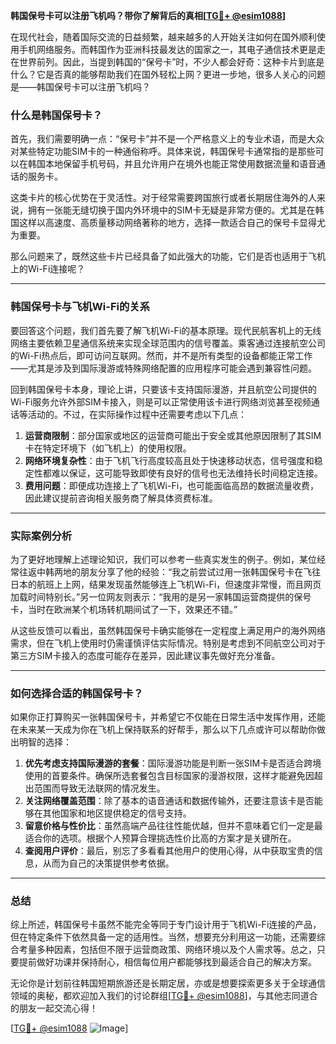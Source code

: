 **韩国保号卡可以注册飞机吗？带你了解背后的真相[[TG💪+ @esim1088](https://t.me/s/esim1088)]**

在现代社会，随着国际交流的日益频繁，越来越多的人开始关注如何在国外顺利使用手机网络服务。而韩国作为亚洲科技最发达的国家之一，其电子通信技术更是走在世界前列。因此，当提到韩国的“保号卡”时，不少人都会好奇：这种卡片到底是什么？它是否真的能够帮助我们在国外轻松上网？更进一步地，很多人关心的问题是——韩国保号卡可以注册飞机吗？

### 什么是韩国保号卡？

首先，我们需要明确一点：“保号卡”并不是一个严格意义上的专业术语，而是大众对某些特定功能SIM卡的一种通俗称呼。具体来说，韩国保号卡通常指的是那些可以在韩国本地保留手机号码，并且允许用户在境外也能正常使用数据流量和语音通话的服务卡。

这类卡片的核心优势在于灵活性。对于经常需要跨国旅行或者长期居住海外的人来说，拥有一张能无缝切换于国内外环境中的SIM卡无疑是非常方便的。尤其是在韩国这样以高速度、高质量移动网络著称的地方，选择一款适合自己的保号卡显得尤为重要。

那么问题来了，既然这些卡片已经具备了如此强大的功能，它们是否也适用于飞机上的Wi-Fi连接呢？

---

### 韩国保号卡与飞机Wi-Fi的关系

要回答这个问题，我们首先要了解飞机Wi-Fi的基本原理。现代民航客机上的无线网络主要依赖卫星通信系统来实现全球范围内的信号覆盖。乘客通过连接航空公司的Wi-Fi热点后，即可访问互联网。然而，并不是所有类型的设备都能正常工作——尤其是涉及到国际漫游或特殊网络配置的应用程序可能会遇到兼容性问题。

回到韩国保号卡本身，理论上讲，只要该卡支持国际漫游，并且航空公司提供的Wi-Fi服务允许外部SIM卡接入，则是可以正常使用该卡进行网络浏览甚至视频通话等活动的。不过，在实际操作过程中还需要考虑以下几点：

1. **运营商限制**：部分国家或地区的运营商可能出于安全或其他原因限制了其SIM卡在特定环境下（如飞机上）的使用权限。
2. **网络环境复杂性**：由于飞机飞行高度较高且处于快速移动状态，信号强度和稳定性都难以保证，这可能导致即使有良好的信号也无法维持长时间稳定连接。
3. **费用问题**：即便成功连接上了飞机Wi-Fi，也可能面临高昂的数据流量收费，因此建议提前咨询相关服务商了解具体资费标准。

---

### 实际案例分析

为了更好地理解上述理论知识，我们可以参考一些真实发生的例子。例如，某位经常往返中韩两地的朋友分享了他的经验：“我之前尝试过用一张韩国保号卡在飞往日本的航班上上网，结果发现虽然能够连上飞机Wi-Fi，但速度非常慢，而且网页加载时间特别长。”另一位网友则表示：“我用的是另一家韩国运营商提供的保号卡，当时在欧洲某个机场转机期间试了一下，效果还不错。”

从这些反馈可以看出，虽然韩国保号卡确实能够在一定程度上满足用户的海外网络需求，但在飞机上使用时仍需谨慎评估实际情况。特别是考虑到不同航空公司对于第三方SIM卡接入的态度可能存在差异，因此建议事先做好充分准备。

---

### 如何选择合适的韩国保号卡？

如果你正打算购买一张韩国保号卡，并希望它不仅能在日常生活中发挥作用，还能在未来某一天成为你在飞机上保持联系的好帮手，那么以下几点或许可以帮助你做出明智的选择：

1. **优先考虑支持国际漫游的套餐**：国际漫游功能是判断一张SIM卡是否适合跨境使用的首要条件。确保所选套餐包含目标国家的漫游权限，这样才能避免因超出范围而导致无法联网的情况发生。
2. **关注网络覆盖范围**：除了基本的语音通话和数据传输外，还要注意该卡是否能够在其他国家和地区提供稳定的信号支持。
3. **留意价格与性价比**：虽然高端产品往往性能优越，但并不意味着它们一定是最适合你的选项。根据个人预算合理挑选性价比高的方案才是关键所在。
4. **查阅用户评价**：最后，别忘了多看看其他用户的使用心得，从中获取宝贵的信息，从而为自己的决策提供参考依据。

---

### 总结

综上所述，韩国保号卡虽然不能完全等同于专门设计用于飞机Wi-Fi连接的产品，但在特定条件下依然具备一定的适用性。当然，想要充分利用这一功能，还需要综合考量多种因素，包括但不限于运营商政策、网络环境以及个人需求等。总之，只要提前做好功课并保持耐心，相信每位用户都能够找到最适合自己的解决方案。

无论你是计划前往韩国短期旅游还是长期定居，亦或是想要探索更多关于全球通信领域的奥秘，都欢迎加入我们的讨论群组[[TG💪+ @esim1088](https://t.me/s/esim1088)]，与其他志同道合的朋友一起交流心得！

[[TG💪+ @esim1088](https://t.me/s/esim1088) ![Image](https://i.postimg.cc/4NQfJmqS/Snipaste-2025-05-13-00-14-12.png)]